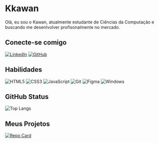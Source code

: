 # Kkawan
Olá, eu sou o Kawan, atualmente estudante de Ciências da Computação e buscando me desenlvolver profisonalmente no mercado.

## Conecte-se comigo
[![LinkedIn](https://img.shields.io/badge/LinkedIn-e3d1b2?style=for-the-badge&logo=linkedin&logoColor=986c3c)](https://www.linkedin.com/in/kawan-shigueo-watanabe/)
[![GitHub](https://img.shields.io/badge/GitHub-e3d1b2?style=for-the-badge&logo=github&logoColor=986c3c)](https://github.com/kkawan)
## Habilidades
![HTML5](https://img.shields.io/badge/HTML5-e3d1b2?style=for-the-badge&logo=html5&logoColor=986c3c)
![CSS3](https://img.shields.io/badge/CSS3-e3d1b2?style=for-the-badge&logo=css3&logoColor=986c3c)
![JavaScript](https://img.shields.io/badge/JavaScript-e3d1b2?style=for-the-badge&logo=javascript&logoColor=986c3c)
![Git](https://img.shields.io/badge/GIT-e3d1b2?style=for-the-badge&logo=git&logoColor=986c3c)
![Figma](https://img.shields.io/badge/Figma-e3d1b2?style=for-the-badge&logo=figma&logoColor=986c3c)
![Windows](https://img.shields.io/badge/Windows-e3d1b2?style=for-the-badge&logo=windows&logoColor=986c3c)

## GitHub Status
![Top Langs](https://github-readme-stats-git-masterrstaa-rickstaa.vercel.app/api/top-langs/?username=kkawan&bg_color=e3d1b2&border_color=986c3c&title_color=986c3c&text_color=1c1a19)

## Meus Projetos
[![Repo Card](https://github-readme-stats.vercel.app/api/pin/?username=kkawan&repo=Ebook-IA&bg_color=e3d1b2&border_color=986c3c&show_icons=true&icon_color=30A3DC&title_color=986c3c&text_color=1c1a19)](https://github.com/kkawan/Ebook-IA)
